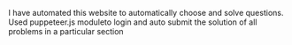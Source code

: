 I have automated this website to automatically choose and solve questions.
Used puppeteer.js moduleto login and auto submit the solution of all problems in a particular section
